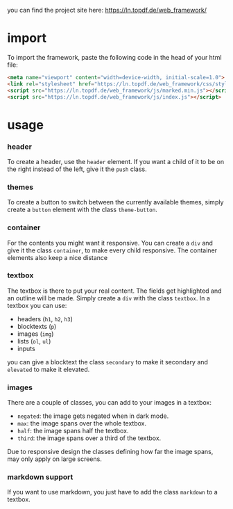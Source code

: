 you can find the project site here: https://ln.topdf.de/web_framework/ 

# import

To import the framework, paste the following code in the head of your html file:
```html
<meta name="viewport" content="width=device-width, initial-scale=1.0">
<link rel="stylesheet" href="https://ln.topdf.de/web_framework/css/styles.css">
<script src="https://ln.topdf.de/web_framework/js/marked.min.js"></script>
<script src="https://ln.topdf.de/web_framework/js/index.js"></script>
```

# usage

### header

To create a header, use the `header` element. If you want a child of it to be on the right instead of the left,
give it the `push` class.

### themes

To create a button to switch between the currently available themes, simply create a `button` element with the class `theme-button`.

### container

For the contents you might want it responsive. You can create a `div` and give it the class `container`, to make every
child responsive. The container elements also keep a nice distance

### textbox

The textbox is there to put your real content. The fields get highlighted and an outline will be made.
Simply create a `div` with the class `textbox`. In a textbox you can use:
- headers (`h1`, `h2`, `h3`)
- blocktexts (`p`)
- images (`img`)
- lists (`ol`, `ul`)
- inputs

you can give a blocktext the class ``secondary`` to make it secondary and `elevated` to make it elevated.

### images

There are a couple of classes, you can add to your images in a textbox:
- `negated`: the image gets negated when in dark mode.
- `max`: the image spans over the whole textbox.
- `half`: the image spans half the textbox.
- `third`: the image spans over a third of the textbox.

Due to responsive design the classes defining how far the image spans,
may only apply on large screens.

### markdown support

If you want to use markdown, you just have to add the class `markdown` to a textbox.
